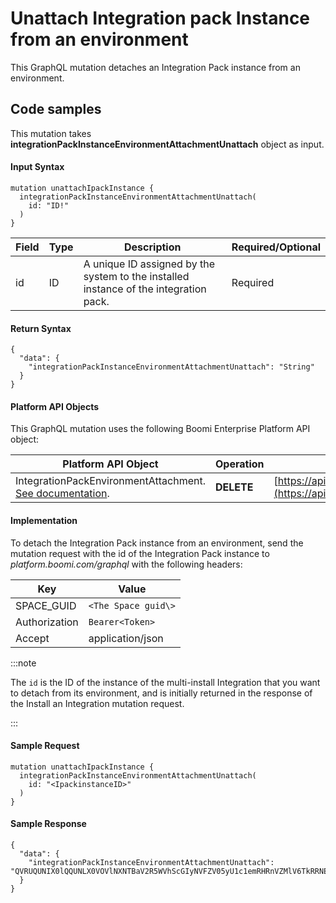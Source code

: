 # Unattach Integration pack Instance from an environment 

<head>
  <meta name="guidename" content="Spaces"/>
  <meta name="context" content="GUID-48b6f2f9-154f-4a19-94c7-cf263dc19d61"/>
</head>

This GraphQL mutation detaches an Integration Pack instance from an environment.

## Code samples 
This mutation takes **integrationPackInstanceEnvironmentAttachmentUnattach** object as input.

#### Input Syntax

``` {#codeblock_xxc_wvs_zxb}
mutation unattachIpackInstance {
  integrationPackInstanceEnvironmentAttachmentUnattach(
    id: "ID!"
  )
}

```

|Field|Type|Description|Required/Optional|
|-----|----|-----------|-----------------|
|id|ID|A unique ID assigned by the system to the installed instance of the integration pack.|Required|

#### Return Syntax

``` {#codeblock_vr4_1ws_zxb}
{
  "data": {
    "integrationPackInstanceEnvironmentAttachmentUnattach": "String"
  }
}

```

#### Platform API Objects

This GraphQL mutation uses the following Boomi Enterprise Platform API object:

|Platform API Object|**Operation**|**URL**|
|-------------------|-------------|-------|
|IntegrationPackEnvironmentAttachment. [See documentation](https://developer.boomi.com/api/platformapi#tag/IntegrationPackEnvironmentAttachment).|**DELETE**|[https://api.boomi.com/api/rest/v1/accountId/IntegrationPackEnvironmentAttachment/id](https://api.boomi.com/api/rest/v1/accountId/IntegrationPackEnvironmentAttachment/id)|

#### Implementation

To detach the Integration Pack instance from an environment, send the mutation request with the id of the Integration Pack instance to *platform.boomi.com/graphql* with the following headers:

|Key|Value|
|---|-----|
|SPACE_GUID|`<The Space guid\>`|
|Authorization|`Bearer<Token>`|
|Accept|application/json|

:::note

The `id` is the ID of the instance of the multi-install Integration that you want to detach from its environment, and is initially returned in the response of the Install an Integration mutation request.

:::

#### Sample Request

``` {#codeblock_pbq_lws_zxb}
mutation unattachIpackInstance {
  integrationPackInstanceEnvironmentAttachmentUnattach(
    id: "<IpackinstanceID>"
  )
}

```

#### Sample Response

``` {#codeblock_ycx_mws_zxb}
{
  "data": {
    "integrationPackInstanceEnvironmentAttachmentUnattach": "QVRUQUNIX0lQQUNLX0VOVlNXNTBaV2R5WVhScGIyNVFZV05yU1c1emRHRnVZMlV6TkRRNE5nOjg2YjQxM2E4LTFlYmYtNGM5NS1iYzViLTEzOTU3M2I3NzkxMA"
  }
}

```